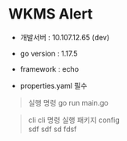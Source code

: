 # WKMS Alert

- 개발서버 : 10.107.12.65 (dev)
- go version : 1.17.5
- framework : echo

- properties.yaml 필수

> 실행 명령 go run main.go

> cli 
cli 명령 실행 패키지
config  
> sdf
> sdf
> sd
> fdsf
> 